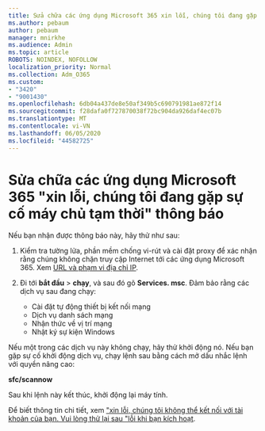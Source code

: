 ```yaml
---
title: Sửa chữa các ứng dụng Microsoft 365 xin lỗi, chúng tôi đang gặp sự cố máy chủ tạm thời thông báo
ms.author: pebaum
author: pebaum
manager: mnirkhe
ms.audience: Admin
ms.topic: article
ROBOTS: NOINDEX, NOFOLLOW
localization_priority: Normal
ms.collection: Adm_O365
ms.custom:
- "3420"
- "9001430"
ms.openlocfilehash: 6db04a437de8e50af349b5c690791981ae872f14
ms.sourcegitcommit: f28dafa0f727870038f72bc904da926daf4ec07b
ms.translationtype: MT
ms.contentlocale: vi-VN
ms.lasthandoff: 06/05/2020
ms.locfileid: "44582725"
---
```

# <a name="fixing-the-microsoft-365-apps-sorry-we-are-having-temporary-server-issues-message"></a>Sửa chữa các ứng dụng Microsoft 365 "xin lỗi, chúng tôi đang gặp sự cố máy chủ tạm thời" thông báo

Nếu bạn nhận được thông báo này, hãy thử như sau:

1. Kiểm tra tường lửa, phần mềm chống vi-rút và cài đặt proxy để xác nhận rằng chúng không chặn truy cập Internet tới các ứng dụng Microsoft 365. Xem [URL và phạm vi địa chỉ IP](https://docs.microsoft.com/office365/enterprise/urls-and-ip-address-ranges).

2. Đi tới **bắt đầu**  >  **chạy**, và sau đó gõ **Services. msc**. Đảm bảo rằng các dịch vụ sau đang chạy:
    - Cài đặt tự động thiết bị kết nối mạng
    - Dịch vụ danh sách mạng
    - Nhận thức về vị trí mạng
    - Nhật ký sự kiện Windows

Nếu một trong các dịch vụ này không chạy, hãy thử khởi động nó. Nếu bạn gặp sự cố khởi động dịch vụ, chạy lệnh sau bằng cách mở dấu nhắc lệnh với quyền nâng cao:

**sfc/scannow**

Sau khi lệnh này kết thúc, khởi động lại máy tính.

Để biết thông tin chi tiết, xem ["xin lỗi, chúng tôi không thể kết nối với tài khoản của bạn. Vui lòng thử lại sau "lỗi khi bạn kích hoạt](https://docs.microsoft.com/office/troubleshoot/activation-installation/issue-when-activate-office-from-office-365).